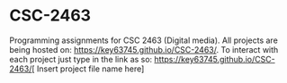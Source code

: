 # CSC-2463
Programming assignments for CSC 2463 (Digital media).
All projects are being hosted on: https://key63745.github.io/CSC-2463/.
To interact with each project just type in the link as so: https://key63745.github.io/CSC-2463/[ Insert project file name here]
